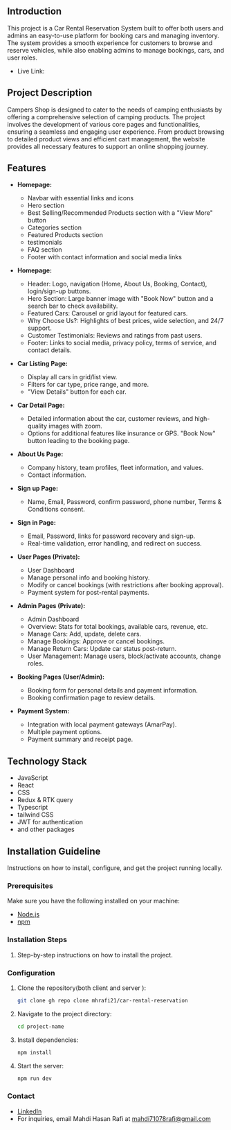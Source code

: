 
## Introduction

This project is a Car Rental Reservation System built to offer both users and admins an easy-to-use platform for booking cars and managing inventory. The system provides a smooth experience for customers to browse and reserve vehicles, while also enabling admins to manage bookings, cars, and user roles.
- Live Link: 

## Project Description

Campers Shop is designed to cater to the needs of camping enthusiasts by offering a comprehensive selection of camping products. The project involves the development of various core pages and functionalities, ensuring a seamless and engaging user experience. From product browsing to detailed product views and efficient cart management, the website provides all necessary features to support an online shopping journey.

## Features

- **Homepage:** 
  - Navbar with essential links and icons
  - Hero section
  - Best Selling/Recommended Products section with a "View More" button
  - Categories section
  - Featured Products section
  - testimonials
  - FAQ section
  - Footer with contact information and social media links

- **Homepage:** 
  - Header: Logo, navigation (Home, About Us, Booking, Contact), login/sign-up buttons.
  - Hero Section: Large banner image with "Book Now" button and a search bar to check availability.
  - Featured Cars: Carousel or grid layout for featured cars.
  - Why Choose Us?: Highlights of best prices, wide selection, and 24/7 support.
  - Customer Testimonials: Reviews and ratings from past users.
  - Footer: Links to social media, privacy policy, terms of service, and contact details.

- **Car Listing Page:**
  - Display all cars in grid/list view.
  - Filters for car type, price range, and more.
  - "View Details" button for each car.

- **Car Detail Page:**
  - Detailed information about the car, customer reviews, and high-quality images with zoom.
  - Options for additional features like insurance or GPS.
    "Book Now" button leading to the booking page.

- **About Us Page:**
  - Company history, team profiles, fleet information, and values.
  - Contact information.

- **Sign up Page:**
  - Name, Email, Password, confirm password, phone number, Terms & Conditions consent.

- **Sign in Page:**
  - Email, Password, links for password recovery and sign-up.
  - Real-time validation, error handling, and redirect on success.

- **User Pages (Private):**
  - User Dashboard
  - Manage personal info and booking history.
  - Modify or cancel bookings (with restrictions after booking approval).
  - Payment system for post-rental payments.

- **Admin Pages (Private):**
  - Admin Dashboard
  - Overview: Stats for total bookings, available cars, revenue, etc.
  - Manage Cars: Add, update, delete cars.
  - Manage Bookings: Approve or cancel bookings.
  - Manage Return Cars: Update car status post-return.
  - User Management: Manage users, block/activate accounts, change roles.

- **Booking Pages (User/Admin):**
  - Booking form for personal details and payment information.
  - Booking confirmation page to review details.

- **Payment System:**
  - Integration with local payment gateways (AmarPay).
  - Multiple payment options.
  - Payment summary and receipt page.

## Technology Stack

- JavaScript
- React
- CSS
- Redux & RTK query
- Typescript
- tailwind CSS
- JWT for authentication
- and other packages

## Installation Guideline

Instructions on how to install, configure, and get the project running locally.

### Prerequisites
Make sure you have the following installed on your machine:

- [Node.js](https://nodejs.org/en/)
- [npm](https://www.npmjs.com/)


### Installation Steps

1. Step-by-step instructions on how to install the project.

### Configuration


1. Clone the repository(both client and server ):

   ```bash
   git clone gh repo clone mhrafi21/car-rental-reservation

   ```

2. Navigate to the project directory:

   ```bash
   cd project-name

   ```

3. Install dependencies:

   ```bash
   npm install

   ```

4. Start the server:

   ```bash
   npm run dev
   ```

### Contact

- [LinkedIn](www.linkedin.com/in/mahdi-hasan-rafi-7215a42a0)
- For inquiries, email Mahdi Hasan Rafi at [mahdi71078rafi@gmail.com](mailto:mahdi71078rafi@gmail.com)
